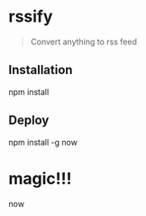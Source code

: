 # rssify
> Convert anything to rss feed

## Installation

  npm install

## Deploy

  npm install -g now
  # magic!!!
  now

